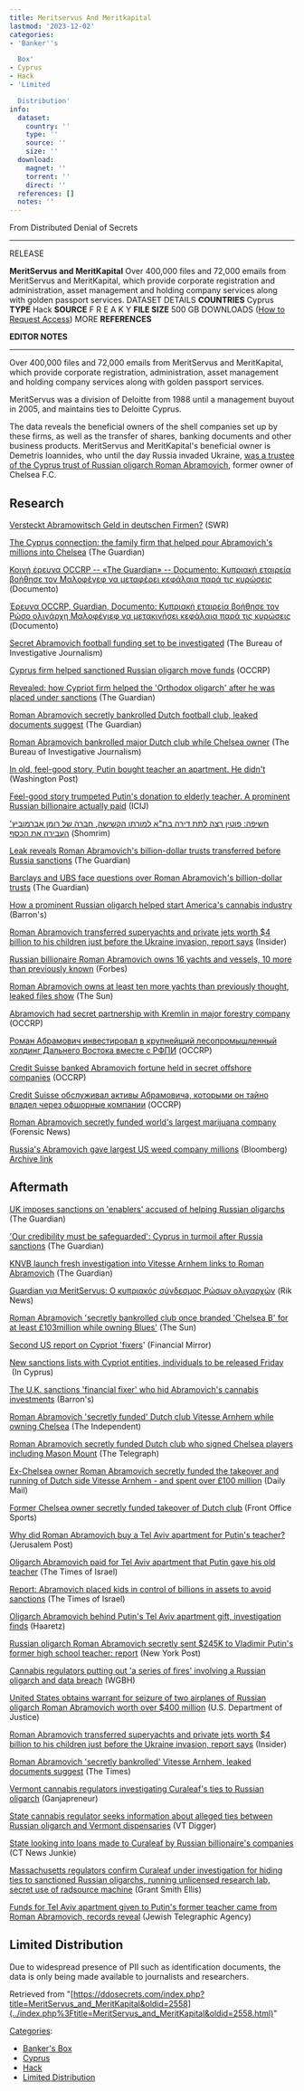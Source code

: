 ```yaml
---
title: Meritservus And Meritkapital
lastmod: '2023-12-02'
categories:
- 'Banker''s

  Box'
- Cyprus
- Hack
- 'Limited

  Distribution'
info:
  dataset:
    country: ''
    type: ''
    source: ''
    size: ''
  download:
    magnet: ''
    torrent: ''
    direct: ''
  references: []
  notes: ''
---
```




From Distributed Denial of Secrets

---
RELEASE

**MeritServus and MeritKapital**
Over 400,000 files and 72,000 emails from MeritServus and MeritKapital, which provide corporate registration and administration, asset management and holding company services along with golden passport services.
DATASET DETAILS
**COUNTRIES** Cyprus
**TYPE** Hack
**SOURCE** F R E A K Y
**FILE SIZE** 500 GB
DOWNLOADS ([How to Request Access](Contact.html#Request_Access "Contact"))
MORE
**REFERENCES**

**EDITOR NOTES**

---

Over 400,000 files and 72,000 emails from MeritServus and MeritKapital,
which provide corporate registration, administration, asset management
and holding company services along with golden passport services.

MeritServus was a division of Deloitte from 1988 until a management
buyout in 2005, and maintains ties to Deloitte Cyprus.

The data reveals the beneficial owners of the shell companies set up by
these firms, as well as the transfer of shares, banking documents and
other business products. MeritServus and MeritKapital's beneficial
owner is Demetris Ioannides, who until the day Russia invaded Ukraine,
[was a trustee of the Cyprus trust of Russian oligarch Roman
Abramovich](https://archive.vn/S0nqD),
former owner of Chelsea F.C.

## Research

[Versteckt Abramowitsch Geld in deutschen
Firmen?](https://www.tagesschau.de/investigativ/swr/abramowitsch-oligarch-investment-100.html) (SWR)

[The Cyprus connection: the family firm that helped pour Abramovich's
millions into
Chelsea](https://www.theguardian.com/world/series/oligarch-files) (The Guardian)

[Κοινή έρευνα OCCRP -- «The Guardian» -- Documento: Κυπριακή εταιρεία
βοήθησε τον Μαλοφέγεφ να μεταφέρει κεφάλαια παρά τις
κυρώσεις](https://www.documentonews.gr/article/koini-ereyna-occrp-the-guardian-documento-kypriaki-etaireia-voithise-ton-malofegef-na-metaferei-kefalaia-para-tis-kyroseis/) (Documento)

[Έρευνα OCCRP, Guardian, Documento: Κυπριακή εταιρεία βοήθησε τον Ρώσο
ολιγάρχη Μαλοφέγιεφ να μετακινήσει κεφάλαια παρά τις
κυρώσεις](https://www.documentonews.gr/article/ereyna-occrp-guardian-documento-kypriaki-etaireia-voithise-ton-roso-oligarxi-malofegief-na-metakinisei-kefalaia-para-tis-kyroseis/) (Documento)

[Secret Abramovich football funding set to be
investigated](https://www.thebureauinvestigates.com/stories/2023-05-19/secret-abramovich-football-funding-set-to-be-investigated) (The Bureau of Investigative Journalism)

[Cyprus firm helped sanctioned Russian oligarch move
funds](https://www.occrp.org/en/investigations/cyprus-firm-helped-sanctioned-russian-oligarch-move-funds) (OCCRP)

[Revealed: how Cypriot firm helped the 'Orthodox oligarch' after he was
placed under
sanctions](https://www.theguardian.com/world/2023/apr/18/cypriot-firm-orthodox-oligarch-sanctions-konstantin-malofeyev) (The Guardian)

[Roman Abramovich secretly bankrolled Dutch football club, leaked
documents
suggest](https://www.theguardian.com/world/2023/mar/29/roman-abramovich-secretly-bankrolled-dutch-football-club-leaked-documents-suggest) (The Guardian)

[Roman Abramovich bankrolled major Dutch club while Chelsea
owner](https://www.thebureauinvestigates.com/stories/2023-03-29/roman-abramovich-bankrolled-major-dutch-club-while-chelsea-owner) (The Bureau of Investigative Journalism)

[In old, feel-good story, Putin bought teacher an apartment. He
didn't](https://www.washingtonpost.com/world/2023/04/02/abramovich-putin-teacher-apartment-purchase/) (Washington Post)

[Feel-good story trumpeted Putin's donation to elderly teacher. A
prominent Russian billionaire actually
paid](https://www.icij.org/investigations/russia-archive/feel-good-story-trumpeted-putins-donation-to-elderly-teacher-a-prominent-russian-billionaire-actually-paid/) (ICIJ)

[חשיפה: פוטין רצה לתת דירה בת"א למורתו הקשישה, חברה של רומן אברמוביץ'
העבירה את
הכסף](https://www.hashomrim.org/hebrew/putins-teacher) (Shomrim)

[Leak reveals Roman Abramovich's billion-dollar trusts transferred
before Russia
sanctions](https://www.theguardian.com/world/2023/jan/06/roman-abramovich-trusts-transfer-leak-russia-sanctions) (The Guardian)

[Barclays and UBS face questions over Roman Abramovich's billion-dollar
trusts](https://www.theguardian.com/world/2023/jan/30/barclays-ubs-roman-abramovich-trusts) (The Guardian)

[How a prominent Russian oligarch helped start America's cannabis
industry](https://www.barrons.com/articles/russian-oligarch-roman-abramovich-curaleaf-cannabis-industry-51674507683?) (Barron's)

[Roman Abramovich transferred superyachts and private jets worth $4
billion to his children just before the Ukraine invasion, report
says](https://www.businessinsider.com/roman-abramovich-transferred-superyachts-jets-to-children-before-invasion-2023-1) (Insider)

[Russian billionaire Roman Abramovich owns 16 yachts and vessels, 10
more than previously
known](https://www.forbes.com/sites/giacomotognini/2023/01/06/russian-billionaire-roman-abramovich-owns-16-yachts-and-vessels-10-more-than-previously-known/?sh=39228060342e) (Forbes)

[Roman Abramovich owns at least ten more yachts than previously thought,
leaked files
show](https://www.thesun.co.uk/sport/20968079/roman-abramovich-yachts-leak/) (The Sun)

[Abramovich had secret partnership with Kremlin in major forestry
company](https://www.occrp.org/en/asset-tracker/abramovich-had-secret-partnership-with-kremlin-in-major-forestry-company) (OCCRP)

[Роман Абрамович инвестировал в крупнейший лесопромышленный холдинг
Дальнего Востока вместе с
РФПИ](https://www.occrp.org/ru/asset-tracker/abramovich-had-secret-partnership-with-kremlin-in-major-forestry-company) (OCCRP)

[Credit Suisse banked Abramovich fortune held in secret offshore
companies](https://www.occrp.org/en/investigations/credit-suisse-banked-abramovich-fortune-held-in-secret-offshore-companies) (OCCRP)

[Credit Suisse обслуживал активы Абрамовича, которыми он тайно владел
через офшорные
компании](https://www.occrp.org/ru/investigations/credit-suisse-banked-abramovich-fortune-held-in-secret-offshore-companies) (OCCRP)

[Roman Abramovich secretly funded world's largest marijuana
company](https://www.forensicnews.co/roman-abramovich-secretly-funded-worlds-largest-marijuana-company/) (Forensic News)

[Russia's Abramovich gave largest US weed company
millions](https://www.bloomberg.com/news/articles/2022-12-23/curaleaf-curlf-chairman-confirms-abramovich-provided-early-funding?leadSource=uverify%20wall) (Bloomberg) [Archive
link](https://archive.ph/z2mc2)

## Aftermath

[UK imposes sanctions on 'enablers' accused of helping Russian
oligarchs](https://www.theguardian.com/world/2023/apr/12/uk-imposes-sanctions-on-enablers-accused-of-helping-oligarchs-hide-assets) (The Guardian)

['Our credibility must be safeguarded': Cyprus in turmoil after Russia
sanctions](https://www.theguardian.com/world/2023/apr/22/cyprus-russia-sanctions-us-uk) (The Guardian)

[KNVB launch fresh investigation into Vitesse Arnhem links to Roman
Abramovich](https://www.theguardian.com/world/2023/may/19/knvb-launch-fresh-investigation-into-vitesse-arnhem-links-to-roman-abramovich) (The Guardian)

[Guardian για MeritServus: Ο κυπριακός σύνδεσμος Ρώσων
ολιγαρχών](https://www.riknews.com.cy/article/2023/4/18/guardian-gia-meritservus-o-kupriakos-sundesmos-roson-oligarkhon/) (Rik News)

[Roman Abramovich 'secretly bankrolled club once branded 'Chelsea B' for
at least £103million while owning
Blues'](https://www.thesun.co.uk/sport/21875430/chelsea-roman-abramovich-vitesse-arnhem-secret-funding/) (The Sun)

[Second US report on Cypriot
'fixers](https://www.financialmirror.com/2023/05/13/second-us-report-on-cypriot-fixers/)' (Financial Mirror)

[New sanctions lists with Cypriot entities, individuals to be released
Friday](https://in-cyprus.philenews.com/news/local/new-sanctions-lists-with-cypriot-entities-individuals-to-be-released-friday/)  (In Cyprus)

[The U.K. sanctions 'financial fixer' who hid Abramovich's cannabis
investments](https://www.barrons.com/articles/sanctions-uk-abramovich-cannabis-fdf801e5) (Barron's)

[Roman Abramovich 'secretly funded' Dutch club Vitesse Arnhem while
owning
Chelsea](https://www.independent.co.uk/sport/football/roman-abramovich-chelsea-vitesse-arnhem-b2310287.html) (The Independent)

[Roman Abramovich secretly funded Dutch club who signed Chelsea players
including Mason
Mount](https://www.telegraph.co.uk/football/2023/03/29/roman-abramovich-secretly-funded-vitesse-chelsea/) (The Telegraph)

[Ex-Chelsea owner Roman Abramovich secretly funded the takeover and
running of Dutch side Vitesse Arnhem - and spent over £100
million](https://www.dailymail.co.uk/sport/football/article-11917137/Roman-Abramovich-SECRETLY-funded-takeover-running-Dutch-club-Chelsea-owner.html) (Daily Mail)

[Former Chelsea owner secretly funded takeover of Dutch
club](https://frontofficesports.com/former-chelsea-owner-secretly-funded-takeover-of-dutch-club/) (Front Office Sports)

[Why did Roman Abramovich buy a Tel Aviv apartment for Putin's
teacher?](https://www.jpost.com/business-and-innovation/real-estate/article-736179) (Jerusalem Post)

[Oligarch Abramovich paid for Tel Aviv apartment that Putin gave his old
teacher](https://www.timesofisrael.com/oligarch-abramovich-paid-for-tel-aviv-apartment-that-putin-gave-his-old-teacher/) (The Times of Israel)

[Report: Abramovich placed kids in control of billions in assets to
avoid
sanctions](https://www.timesofisrael.com/report-abramovich-placed-kids-in-control-of-billions-in-assets-to-avoid-sanctions/) (The Times of Israel)

[Oligarch Abramovich behind Putin's Tel Aviv apartment gift,
investigation
finds](https://www.haaretz.com/israel-news/2023-04-02/ty-article/.premium/oligarch-abramovich-behind-putins-tel-aviv-apartment-gift-investigation-finds/00000187-4234-dcd7-a3bf-42f726460000) (Haaretz)

[Russian oligarch Roman Abramovich secretly sent $245K to Vladimir
Putin's former high school teacher:
report](https://nypost.com/2023/04/04/russian-oligarch-roman-abramovich-secretly-sent-245k-to-vladimir-putins-former-high-school-teacher-report/) (New York Post)

[Cannabis regulators putting out 'a series of fires' involving a Russian
oligarch and data
breach](https://www.wgbh.org/news/local-news/2023/03/22/cannabis-regulators-putting-out-a-series-of-fires-involving-a-russian-oligarch-and-data-breach) (WGBH)

[United States obtains warrant for seizure of two airplanes of Russian
oligarch Roman Abramovich worth over $400
million](https://www.justice.gov/opa/pr/united-states-obtains-warrant-seizure-two-airplanes-russian-oligarch-roman-abramovich-worth) (U.S. Department of Justice)

[Roman Abramovich transferred superyachts and private jets worth $4
billion to his children just before the Ukraine invasion, report
says](https://www.businessinsider.com/roman-abramovich-transferred-superyachts-jets-to-children-before-invasion-2023-1) (Insider)

[Roman Abramovich 'secretly bankrolled' Vitesse Arnhem, leaked documents
suggest](https://www.thetimes.co.uk/article/roman-abramovich-secretly-bankrolled-vitesse-arnhem-leaked-documents-suggest-tcnqc5m6z) (The Times)

[Vermont cannabis regulators investigating Curaleaf's ties to Russian
oligarch](https://www.ganjapreneur.com/vermont-cannabis-regulators-investigating-curaleafs-ties-to-russian-oligarch/) (Ganjapreneur)

[State cannabis regulator seeks information about alleged ties between
Russian oligarch and Vermont
dispensaries](https://vtdigger.org/2023/02/17/state-cannabis-regulator-seeks-information-about-alleged-ties-between-russian-oligarch-and-vermont-dispensaries/) (VT Digger)

[State looking into loans made to Curaleaf by Russian billionaire's
companies](https://ctnewsjunkie.com/2023/01/30/dcp-investigating-loans-made-to-curaleaf/) (CT News Junkie)

[Massachusetts regulators confirm Curaleaf under investigation for
hiding ties to sanctioned Russian oligarchs, running unlicensed research
lab, secret use of radsource
machine](https://www.patreon.com/posts/breaking-news-to-77446633) (Grant Smith Ellis)

[Funds for Tel Aviv apartment given to Putin's former teacher came from
Roman Abramovich, records
reveal](https://www.jta.org/2023/04/03/israel/funds-for-tel-aviv-apartment-given-to-putins-former-teacher-came-from-roman-abramovich-records-reveal) (Jewish Telegraphic Agency)

## Limited Distribution

Due to widespread presence of PII such as identification documents, the
data is only being made available to journalists and researchers.

Retrieved from
"[https://ddosecrets.com/index.php?title=MeritServus_and_MeritKapital&oldid=2558](../index.php%3Ftitle=MeritServus_and_MeritKapital&oldid=2558.html)"

[Categories](./Special:Categories.html "Special:Categories"):

- [Banker's
Box](./Category:Banker's_Box.html "Category:Banker's Box")
- [Cyprus](./Category:Cyprus.html "Category:Cyprus")
- [Hack](./Category:Hack.html "Category:Hack")
- [Limited
Distribution](./Category:Limited_Distribution.html "Category:Limited Distribution")
